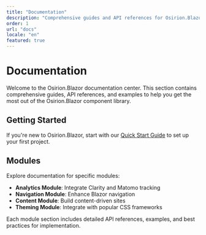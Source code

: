 ```yaml
---
title: "Documentation"
description: "Comprehensive guides and API references for Osirion.Blazor"
order: 1
url: "docs"
locale: "en"
featured: true
---
```


# Documentation

Welcome to the Osirion.Blazor documentation center. This section contains comprehensive guides, API references, and examples to help you get the most out of the Osirion.Blazor component library.

## Getting Started

If you're new to Osirion.Blazor, start with our [Quick Start Guide](/docs/getting-started) to set up your first project.

## Modules

Explore documentation for specific modules:

- **Analytics Module**: Integrate Clarity and Matomo tracking
- **Navigation Module**: Enhance Blazor navigation
- **Content Module**: Build content-driven sites
- **Theming Module**: Integrate with popular CSS frameworks

Each module section includes detailed API references, examples, and best practices for implementation.
